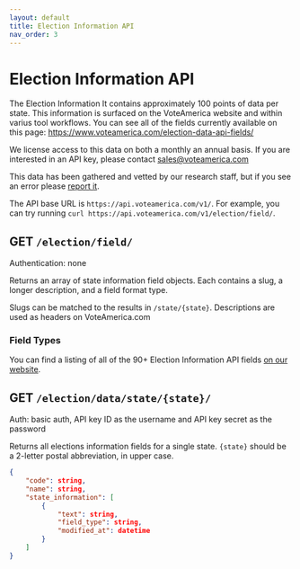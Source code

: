 ```yaml
---
layout: default
title: Election Information API
nav_order: 3
---
```


# Election Information API

The Election Information It contains approximately 100 points of data per state.  This information is surfaced on the VoteAmerica website and within varius tool workflows. You can see all of the fields currently available on this page: https://www.voteamerica.com/election-data-api-fields/

We license access to this data on both a monthly an annual basis. If you are interested in an API key, please contact sales@voteamerica.com

This data has been gathered and vetted by our research staff, but if you see an error please [report it](https://www.voteamerica.com/report-incorrect-info/).

The API base URL is `https://api.voteamerica.com/v1/`. For example, you can try running `curl https://api.voteamerica.com/v1/election/field/`.


## GET `/election/field/`

Authentication: none

Returns an array of state information field objects. Each contains a slug, a longer description, and a field format type.

Slugs can be matched to the results in `/state/{state}`. Descriptions are used as headers on VoteAmerica.com

### Field Types

You can find a listing of all of the 90+ Election Information API fields [on our website](https://www.voteamerica.com/election-data-api-fields/).

## GET `/election/data/state/{state}/`

Auth: basic auth, API key ID as the username and API key secret as the password

Returns all elections information fields for a single state. `{state}` should be a 2-letter postal abbreviation, in upper case.

```json
{
    "code": string,
    "name": string,
    "state_information": [
        {
            "text": string,
            "field_type": string,
            "modified_at": datetime
        }
    ]
}
```
